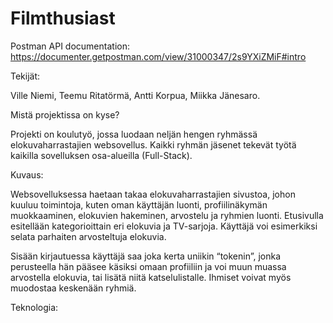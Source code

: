 # Filmthusiast

Postman API documentation: https://documenter.getpostman.com/view/31000347/2s9YXiZMiF#intro

Tekijät: 

Ville Niemi, Teemu Ritatörmä, Antti Korpua, Miikka Jänesaro.  

 

Mistä projektissa on kyse? 

Projekti on koulutyö, jossa luodaan neljän hengen ryhmässä elokuvaharrastajien websovellus. Kaikki ryhmän jäsenet tekevät työtä kaikilla sovelluksen osa-alueilla (Full-Stack).    

 

Kuvaus: 

Websovelluksessa haetaan takaa elokuvaharrastajien sivustoa, johon kuuluu toimintoja, kuten oman käyttäjän luonti, profiilinäkymän muokkaaminen, elokuvien hakeminen, arvostelu ja ryhmien luonti. Etusivulla esitellään kategorioittain eri elokuvia ja TV-sarjoja. Käyttäjä voi esimerkiksi selata parhaiten arvosteltuja elokuvia.  

Sisään kirjautuessa käyttäjä saa joka kerta uniikin “tokenin”, jonka perusteella hän pääsee käsiksi omaan profiiliin ja voi muun muassa arvostella elokuvia, tai lisätä niitä katselulistalle. Ihmiset voivat myös muodostaa keskenään ryhmiä. 

 

Teknologia: 
